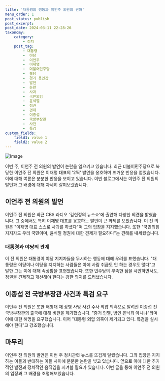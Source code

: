 ```yaml
---
title: '대통령의 행동과 이언주 의원의 견해'
menu_order: 1
post_status: publish
post_excerpt: 
post_date: 2024-03-11 22:28:26
taxonomy:
    category:
        - 정치
    post_tag:
        - 대통령
        -  야당
        -  이언주
        -  이재명
        -  더불어민주당
        -  복당
        -  경기 용인갑
        -  발언
        -  논란
        -  사과
        -  국민의힘
        -  윤석열
        -  정권
        -  견제
        -  이종섭
        -  국방부장관
        -  사건
        -  특검
custom_fields:
    field1: value 1
    field2: value 2
---
```


![Image](https://imgnews.pstatic.net/image/057/2024/03/11/0001804750_001_20240311101106485.jpg?type=w647)

이번 주, 이언주 전 의원의 발언이 논란을 일으키고 있습니다. 최근 더불어민주당으로 복당한 이언주 전 의원은 이재명 대표의 '2찍' 발언을 옹호하며 뜨거운 반응을 얻었습니다. 이에 대해 여론은 분분한 반응을 보이고 있습니다. 이번 블로그에서는 이언주 전 의원의 발언과 그 배경에 대해 자세히 살펴보겠습니다.
## 이언주 전 의원의 발언
이언주 전 의원은 최근 CBS 라디오 '김현정의 뉴스쇼'에 출연해 다양한 의견을 밝혔습니다. 그 중에서도 특히 이재명 대표를 옹호하는 발언이 큰 화제를 모았습니다. 이 전 의원은 "이재명 대표 스스로 사과를 하셨다"며 그의 입장을 지지했습니다. 또한 "국민의힘 지지자도 우리 국민이며, 윤석열 정권에 대한 견제가 필요하다"는 견해를 내세웠습니다.
### 대통령과 야당의 관계
이 전 의원은 대통령이 야당 지지자들을 무시하는 행동에 대해 우려를 표했습니다. "대통령은 야당이나 야당을 지지하는 사람들은 아예 사람 취급도 안 하는 경우도 많다"고 말한 그는 이에 대해 속상함을 표현했습니다. 또한 민주당의 부족한 점을 시인하면서도, 정권을 견제하고 개선해야 한다는 강한 의지를 드러냈습니다.
## 이종섭 전 국방부장관 사건과 특검 요구
이언주 전 의원은 또한 해병대 채 상병 사망 사건 수사 외압 의혹으로 알려진 이종섭 전 국방부장관의 출국에 대해 비판을 제기했습니다. "증거 인멸, 범인 은닉죄 아니냐"라며 이에 대한 해명을 요구했습니다. 이어 "대통령 외압 의혹이 제기되고 있다. 특검을 실시해야 한다"고 강조했습니다.
## 마무리
이언주 전 의원의 발언은 이번 주 정치관련 뉴스를 뜨겁게 달궜습니다. 그의 입장은 지지하는 이들과 반대하는 이들 사이에 분분한 논란을 빚고 있습니다. 앞으로 이에 대한 추가적인 발전과 정치적인 움직임을 지켜볼 필요가 있습니다. 이번 글을 통해 이언주 전 의원의 입장과 그 배경을 조명해보았습니다.
